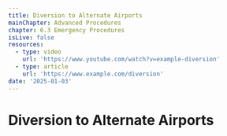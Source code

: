 ```yaml
---
title: Diversion to Alternate Airports
mainChapter: Advanced Procedures
chapter: 6.3 Emergency Procedures
isLive: false
resources:
  - type: video
    url: 'https://www.youtube.com/watch?v=example-diversion'
  - type: article
    url: 'https://www.example.com/diversion'
date: '2025-01-03'
---
```


# Diversion to Alternate Airports
